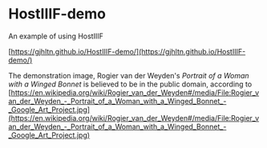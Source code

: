 # HostIIIF-demo
An example of using HostIIIF

[https://gjhltn.github.io/HostIIIF-demo/](https://gjhltn.github.io/HostIIIF-demo/)

The demonstration image, Rogier van der Weyden's _Portrait of a Woman with a Winged Bonnet_ is believed to be in the public domain, according to [https://en.wikipedia.org/wiki/Rogier_van_der_Weyden#/media/File:Rogier_van_der_Weyden_-_Portrait_of_a_Woman_with_a_Winged_Bonnet_-_Google_Art_Project.jpg](https://en.wikipedia.org/wiki/Rogier_van_der_Weyden#/media/File:Rogier_van_der_Weyden_-_Portrait_of_a_Woman_with_a_Winged_Bonnet_-_Google_Art_Project.jpg)